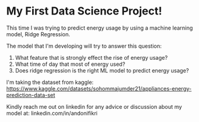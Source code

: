 # My First Data Science Project!
This time I was trying to predict energy usage by using a machine learning model, Ridge Regression. 

The model that I'm developing will try to answer this question: 
1. What feature that is strongly effect the rise of energy usage? 
2. What time of day that most of energy used?
3. Does ridge regression is the right ML model to predict energy usage?

I'm taking the dataset from kaggle: 
https://www.kaggle.com/datasets/sohommajumder21/appliances-energy-prediction-data-set 

Kindly reach me out on linkedin for any advice or discussion about my model at: 
linkedin.com/in/andonifikri 
